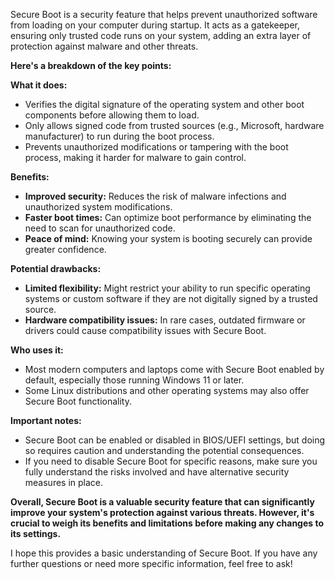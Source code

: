 Secure Boot is a security feature that helps prevent unauthorized software from loading on your computer during startup. It acts as a gatekeeper, ensuring only trusted code runs on your system, adding an extra layer of protection against malware and other threats.

**Here's a breakdown of the key points:**

**What it does:**

- Verifies the digital signature of the operating system and other boot components before allowing them to load.
- Only allows signed code from trusted sources (e.g., Microsoft, hardware manufacturer) to run during the boot process.
- Prevents unauthorized modifications or tampering with the boot process, making it harder for malware to gain control.

**Benefits:**

- **Improved security:** Reduces the risk of malware infections and unauthorized system modifications.
- **Faster boot times:** Can optimize boot performance by eliminating the need to scan for unauthorized code.
- **Peace of mind:** Knowing your system is booting securely can provide greater confidence.

**Potential drawbacks:**

- **Limited flexibility:** Might restrict your ability to run specific operating systems or custom software if they are not digitally signed by a trusted source.
- **Hardware compatibility issues:** In rare cases, outdated firmware or drivers could cause compatibility issues with Secure Boot.

**Who uses it:**

- Most modern computers and laptops come with Secure Boot enabled by default, especially those running Windows 11 or later.
- Some Linux distributions and other operating systems may also offer Secure Boot functionality.

**Important notes:**

- Secure Boot can be enabled or disabled in BIOS/UEFI settings, but doing so requires caution and understanding the potential consequences.
- If you need to disable Secure Boot for specific reasons, make sure you fully understand the risks involved and have alternative security measures in place.

**Overall, Secure Boot is a valuable security feature that can significantly improve your system's protection against various threats. However, it's crucial to weigh its benefits and limitations before making any changes to its settings.**

I hope this provides a basic understanding of Secure Boot. If you have any further questions or need more specific information, feel free to ask!